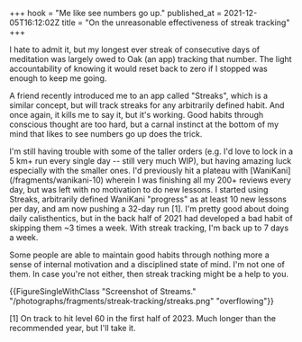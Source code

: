 +++
hook = "Me like see numbers go up."
published_at = 2021-12-05T16:12:02Z
title = "On the unreasonable effectiveness of streak tracking"
+++

I hate to admit it, but my longest ever streak of consecutive days of meditation was largely owed to Oak (an app) tracking that number. The light accountability of knowing it would reset back to zero if I stopped was enough to keep me going.

A friend recently introduced me to an app called "Streaks", which is a similar concept, but will track streaks for any arbitrarily defined habit. And once again, it kills me to say it, but it's working. Good habits through conscious thought are too hard, but a carnal instinct at the bottom of my mind that likes to see numbers go up does the trick.

I'm still having trouble with some of the taller orders (e.g. I'd love to lock in a 5 km+ run every single day -- still very much WIP), but having amazing luck especially with the smaller ones. I'd previously hit a plateau with [WaniKani] (/fragments/wanikani-10) wherein I was finishing all my 200+ reviews every day, but was left with no motivation to do new lessons. I started using Streaks, arbitrarily defined WaniKani "progress" as at least 10 new lessons per day, and am now pushing a 32-day run [1]. I'm pretty good about doing daily calisthentics, but in the back half of 2021 had developed a bad habit of skipping them ~3 times a week. With streak tracking, I'm back up to 7 days a week.

Some people are able to maintain good habits through nothing more a sense of internal motivation and a disciplined state of mind. I'm not one of them. In case you're not either, then streak tracking might be a help to you.

{{FigureSingleWithClass "Screenshot of Streams." "/photographs/fragments/streak-tracking/streaks.png" "overflowing"}}

[1] On track to hit level 60 in the first half of 2023. Much longer than the recommended year, but I'll take it.